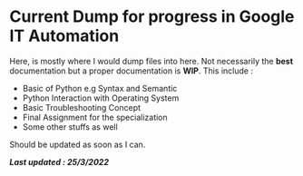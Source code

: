 Current Dump for progress in Google IT Automation
=====================

Here, is mostly where I would dump files into here. Not necessarily the **best** documentation but a proper documentation is **WIP**. This include :
- Basic of Python e.g Syntax and Semantic
- Python Interaction with Operating System
- Basic Troubleshooting Concept
- Final Assignment for the specialization
- Some other stuffs as well

Should be updated as soon as I can.

***Last updated : 25/3/2022***